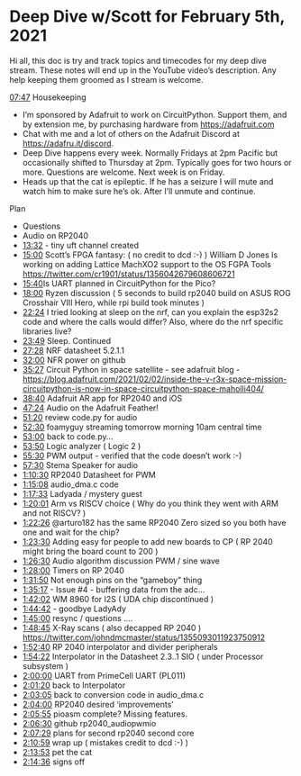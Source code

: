 # Deep Dive w/Scott for February 5th, 2021


Hi all, this doc is try and track topics and timecodes for my deep dive stream. These notes will end up in the YouTube video’s description. Any help keeping them groomed as I stream is welcome.


[07:47](https://www.youtube.com/watch?v=KjhqMafLHiY&t=467) Housekeeping
* I’m sponsored by Adafruit to work on CircuitPython. Support them, and by extension me, by purchasing hardware from https://adafruit.com
* Chat with me and a lot of others on the Adafruit Discord at https://adafru.it/discord.
* Deep Dive happens every week. Normally Fridays at 2pm Pacific but occasionally shifted to Thursday at 2pm. Typically goes for two hours or more. Questions are welcome. Next week is on Friday.
* Heads up that the cat is epileptic. If he has a seizure I will mute and watch him to make sure he’s ok. After I’ll unmute and continue.


Plan
* Questions
* Audio on RP2040
* [13:32](https://www.youtube.com/watch?v=KjhqMafLHiY&t=812) - tiny uft channel created
* [15:00](https://www.youtube.com/watch?v=KjhqMafLHiY&t=900) Scott’s FPGA fantasy:  ( no credit to dcd :-) )
William D Jones Is working on adding Lattice MachXO2 support to the OS FGPA Tools https://twitter.com/cr1901/status/1356042679608606721
* [15:40](https://www.youtube.com/watch?v=KjhqMafLHiY&t=940) ​Is UART planned in CircuitPython for the Pico?
* [18:00](https://www.youtube.com/watch?v=KjhqMafLHiY&t=1080) Ryzen discussion ( 5 seconds to build rp2040 build on ASUS ROG Crosshair VIII Hero, while rpi build took minutes )
* [22:24](https://www.youtube.com/watch?v=KjhqMafLHiY&t=1344) I tried looking at sleep on the nrf, can you explain the esp32s2 code and where the calls would differ? Also, where do the nrf specific libraries live?
* [23:49](https://www.youtube.com/watch?v=KjhqMafLHiY&t=1429) Sleep. Continued
* [27:28](https://www.youtube.com/watch?v=KjhqMafLHiY&t=1648) NRF datasheet 5.2.1.1
* [32:00](https://www.youtube.com/watch?v=KjhqMafLHiY&t=1920) NFR power on github
* [35:27](https://www.youtube.com/watch?v=KjhqMafLHiY&t=2127) Circuit Python in space satellite - see adafruit blog - https://blog.adafruit.com/2021/02/02/inside-the-v-r3x-space-mission-circuitpython-is-now-in-space-circuitpython-space-maholli404/
* [38:40](https://www.youtube.com/watch?v=KjhqMafLHiY&t=2320) Adafruit AR app for RP2040 and iOS
* [47:24](https://www.youtube.com/watch?v=KjhqMafLHiY&t=2844) Audio on the Adafruit Feather!
* [51:20](https://www.youtube.com/watch?v=KjhqMafLHiY&t=3080) review code.py for audio
* [52:30](https://www.youtube.com/watch?v=KjhqMafLHiY&t=3150) foamyguy streaming tomorrow morning 10am central time
* [53:00](https://www.youtube.com/watch?v=KjhqMafLHiY&t=3180) back to code.py…
* [53:50](https://www.youtube.com/watch?v=KjhqMafLHiY&t=3230) Logic analyzer ( Logic 2 )
* [55:30](https://www.youtube.com/watch?v=KjhqMafLHiY&t=3330) PWM output - verified that the code doesn’t work :-)
* [57:30](https://www.youtube.com/watch?v=KjhqMafLHiY&t=3450) Stema Speaker for audio
* [1:10:30](https://www.youtube.com/watch?v=KjhqMafLHiY&t=4230) RP2040 Datasheet for PWM
* [1:15:08](https://www.youtube.com/watch?v=KjhqMafLHiY&t=4508) audio_dma.c code
* [1:17:33](https://www.youtube.com/watch?v=KjhqMafLHiY&t=4653) Ladyada / mystery guest
* [1:20:01](https://www.youtube.com/watch?v=KjhqMafLHiY&t=4801) Arm vs RISCV choice ( Why do you think they went with ARM and not RISCV? )
* [1:22:26](https://www.youtube.com/watch?v=KjhqMafLHiY&t=4946) @arturo182 has the same RP2040 Zero sized so you both have one and wait for the chip?
* [1:23:30](https://www.youtube.com/watch?v=KjhqMafLHiY&t=5010) Adding easy for people to add new boards to CP ( RP 2040 might bring the board count to 200 )
* [1:26:30](https://www.youtube.com/watch?v=KjhqMafLHiY&t=5190) Audio algorithm discussion PWM / sine wave
* [1:28:00](https://www.youtube.com/watch?v=KjhqMafLHiY&t=5280) Timers on RP 2040
* [1:31:50](https://www.youtube.com/watch?v=KjhqMafLHiY&t=5510) Not enough pins on the “gameboy” thing
* [1:35:17](https://www.youtube.com/watch?v=KjhqMafLHiY&t=5717) - Issue #4 - buffering data from the adc…
* [1:42:02](https://www.youtube.com/watch?v=KjhqMafLHiY&t=6122) WM 8960  for I2S ( UDA chip discontinued )
* [1:44:42](https://www.youtube.com/watch?v=KjhqMafLHiY&t=6282) - goodbye LadyAdy
* [1:45:00](https://www.youtube.com/watch?v=KjhqMafLHiY&t=6300) resync / questions ….
* [1:48:45](https://www.youtube.com/watch?v=KjhqMafLHiY&t=6525) X-Ray scans ( also decapped RP 2040 ) https://twitter.com/johndmcmaster/status/1355093011923750912
* [1:52:40](https://www.youtube.com/watch?v=KjhqMafLHiY&t=6760) RP 2040 interpolator and divider peripherals
* [1:54:22](https://www.youtube.com/watch?v=KjhqMafLHiY&t=6862) Interpolator in the Datasheet 2.3..1 SIO ( under Processor subsystem )
* [2:00:00](https://www.youtube.com/watch?v=KjhqMafLHiY&t=7200) UART from PrimeCell UART (PL011)
* [2:01:20](https://www.youtube.com/watch?v=KjhqMafLHiY&t=7280) back to Interpolator
* [2:03:05](https://www.youtube.com/watch?v=KjhqMafLHiY&t=7385) back to conversion code in audio_dma.c
* [2:04:00](https://www.youtube.com/watch?v=KjhqMafLHiY&t=7440) RP2040  desired ‘improvements’
* [2:05:55](https://www.youtube.com/watch?v=KjhqMafLHiY&t=7555) pioasm complete? Missing features.
* [2:06:30](https://www.youtube.com/watch?v=KjhqMafLHiY&t=7590) github  rp2040_audiopwmio
* [2:07:29](https://www.youtube.com/watch?v=KjhqMafLHiY&t=7649) plans for second rp2040 second core
* [2:10:59](https://www.youtube.com/watch?v=KjhqMafLHiY&t=7859) wrap up ( mistakes credit to dcd :-) )
* [2:13:53](https://www.youtube.com/watch?v=KjhqMafLHiY&t=8033) pet the cat
* [2:14:36](https://www.youtube.com/watch?v=KjhqMafLHiY&t=8076) signs off
